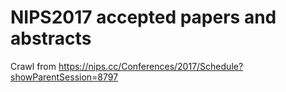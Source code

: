 # NIPS2017 accepted papers and abstracts
Crawl from https://nips.cc/Conferences/2017/Schedule?showParentSession=8797
